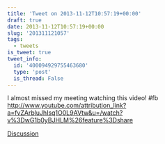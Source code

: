 ```yaml
---
title: 'Tweet on 2013-11-12T10:57:19+00:00'
draft: true
date: 2013-11-12T10:57:19+00:00
slug: '201311121057'
tags:
  - tweets
is_tweet: true
tweet_info:
  id: '400094929755463680'
  type: 'post'
  is_thread: False
---
```




I almost missed my meeting watching this video!  #fb <http://www.youtube.com/attribution_link?a=fvZArbluJhIsq1O0L9AVtw&u=/watch?v%3DwG1b0yBJHLM%26feature%3Dshare>

[Discussion](https://x.com/sytelus/status/400094929755463680)
